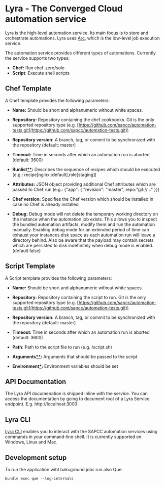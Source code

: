 # Lyra - The Converged Cloud automation service

Lyra is the high-level automation service. Its main focus is to store and orchestrate automations. Lyra uses [Arc](https://github.com/sapcc/arc), which is the low-level job execution service.

The automation service provides different types of automations. Currently the service supports two types:

  * **Chef:** Run chef-zero/solo
  * **Script:** Execute shell scripts


## Chef Template
A Chef template provides the following parameters:

- **Name:** Should be short and alphanumeric without white spaces.

- **Repository:** Repository containing the chef cookbooks. Git is the only supported repository type
(e.g. [https://github.com/sapcc/automation-tests.git](https://github.com/sapcc/automation-tests.git))

- **Repository version:** A branch, tag, or commit to be synchronized with the repository (default: master)

- **Timeout:** Time in seconds after which an automation run is aborted (default: 3600)

- **Runlist[**](#array-string):** Describes the sequence of recipes which should be executed (e.g.: recipe[nginx::default],role[staging])

- **Attributes:** JSON object providing additional Chef attributes which are passed to Chef run
(e.g.: {"app": { "revision": "master", repo:"git://..." }})

- **Chef version:** Specifies the Chef version which should be installed in case no Chef is already installed

- **Debug:** Debug mode will not delete the temporary working directory on the instance when the automation job exists. This allows you to inspect the bundled automation artifacts, modify them and run the automation manually. Enabling debug mode for an extended period of time can exhaust  your instances disk space as each automation run will leave a directory behind. Also be aware that the payload may contain secrets which are persisted to disk indefinitely when debug mode is enabled. (default false)


## Script Template

A Script template provides the following parameters:

- **Name:** Should be short and alphanumeric without white spaces.

- **Repository:** Repository containing the script to run. Git is the only supported repository type
(e.g. [https://github.com/sapcc/automation-tests.git](https://github.com/sapcc/automation-tests.git))

- **Repository version:** A branch, tag, or commit to be synchronized with the repository (default: master)

- **Timeout:** Time in seconds after which an automation run is aborted (default: 3600)

- **Path:** Path to the script file to run (e.g. /script.sh)

- **Arguments[**](#array-string):** Arguments that should be passed to the script

- **Environment[*](#key-value-pair):** Environment variables should be set


## API Documentation
The Lyra API documenation is shipped inline with the service. You can access the documentation by going to document root of a Lyra Service endpoint. E.g. http://localhost:3000


## Lyra CLI
[Lyra CLI](https://github.com/sapcc/lyra-cli) enables you to interact with the SAPCC automation services using commands in your command-line shell. It is currently supported on Windows, Linux and Mac.


## Development setup

To run the application wiht bakcground jobs run also Que:

    bundle exec que --log-internals
    
